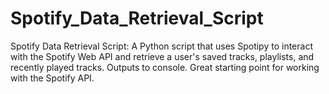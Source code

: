 # Spotify_Data_Retrieval_Script
Spotify Data Retrieval Script: A Python script that uses Spotipy to interact with the Spotify Web API and retrieve a user's saved tracks, playlists, and recently played tracks. Outputs to console. Great starting point for working with the Spotify API.
